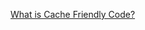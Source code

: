 [What is Cache Friendly Code?](https://stackoverflow.com/questions/16699247/what-is-a-cache-friendly-code)